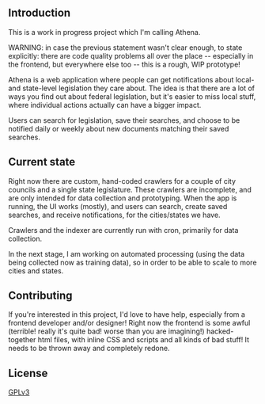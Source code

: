 ## Introduction

This is a work in progress project which I'm calling Athena.

WARNING: in case the previous statement wasn't clear enough, to state explicitly: there are code quality problems all over the place -- especially in the frontend, but everywhere else too -- this is a rough, WIP prototype!

Athena is a web application where people can get notifications about local- and state-level legislation they care about. The idea is that there are a lot of ways you find out about federal legislation, but it's easier to miss local stuff, where individual actions actually can have a bigger impact.

Users can search for legislation, save their searches, and choose to be notified daily or weekly about new documents matching their saved searches.

## Current state

Right now there are custom, hand-coded crawlers for a couple of city councils and a single state legislature. These crawlers are incomplete, and are only intended for data collection and prototyping. When the app is running, the UI works (mostly), and users can search, create saved searches, and receive notifications, for the cities/states we have.

Crawlers and the indexer are currently run with cron, primarily for data collection.

In the next stage, I am working on automated processing (using the data being collected now as training data), so in order to be able to scale to more cities and states.

## Contributing

If you're interested in this project, I'd love to have help, especially from a frontend developer and/or designer! Right now the frontend is some awful (terrible! really it's quite bad! worse than you are imagining!) hacked-together html files, with inline CSS and scripts and all kinds of bad stuff! It needs to be thrown away and completely redone.

## License

[GPLv3](COPYING)


